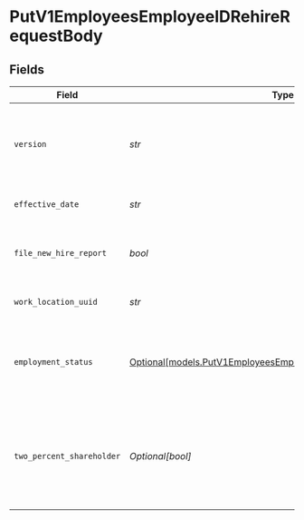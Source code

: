 # PutV1EmployeesEmployeeIDRehireRequestBody


## Fields

| Field                                                                                                                                                             | Type                                                                                                                                                              | Required                                                                                                                                                          | Description                                                                                                                                                       |
| ----------------------------------------------------------------------------------------------------------------------------------------------------------------- | ----------------------------------------------------------------------------------------------------------------------------------------------------------------- | ----------------------------------------------------------------------------------------------------------------------------------------------------------------- | ----------------------------------------------------------------------------------------------------------------------------------------------------------------- |
| `version`                                                                                                                                                         | *str*                                                                                                                                                             | :heavy_check_mark:                                                                                                                                                | The current version of the object. See the [versioning guide](https://docs.gusto.com/embedded-payroll/docs/idempotency) for information on how to use this field. |
| `effective_date`                                                                                                                                                  | *str*                                                                                                                                                             | :heavy_check_mark:                                                                                                                                                | The day when the employee returns to work.                                                                                                                        |
| `file_new_hire_report`                                                                                                                                            | *bool*                                                                                                                                                            | :heavy_check_mark:                                                                                                                                                | The boolean flag indicating whether Gusto will file a new hire report for the employee.                                                                           |
| `work_location_uuid`                                                                                                                                              | *str*                                                                                                                                                             | :heavy_check_mark:                                                                                                                                                | The uuid of the employee's work location.                                                                                                                         |
| `employment_status`                                                                                                                                               | [Optional[models.PutV1EmployeesEmployeeIDRehireEmploymentStatus]](../models/putv1employeesemployeeidrehireemploymentstatus.md)                                    | :heavy_minus_sign:                                                                                                                                                | The employee's employment status. Supplying an invalid option will set the employment_status to *not_set*.                                                        |
| `two_percent_shareholder`                                                                                                                                         | *Optional[bool]*                                                                                                                                                  | :heavy_minus_sign:                                                                                                                                                | Whether the employee is a two percent shareholder of the company. This field only applies to companies with an S-Corp entity type.                                |
